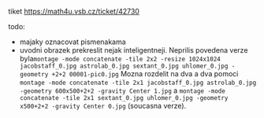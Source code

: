 tiket <https://math4u.vsb.cz/ticket/42730>

todo: 

- majaky oznacovat pismenakama
- uvodni obrazek prekreslit nejak inteligentneji. Neprilis povedena verze byla`montage -mode concatenate -tile 2x2 -resize 1024x1024 jacobstaff_0.jpg astrolab_0.jpg sextant_0.jpg uhlomer_0.jpg -geometry +2+2 00001-pic0.jpg` Mozna rozdelit na dva a dva pomoci `montage -mode concatenate -tile 2x1 jacobstaff_0.jpg astrolab_0.jpg -geometry 600x500+2+2 -gravity Center 1.jpg` a `montage -mode concatenate -tile 2x1 sextant_0.jpg uhlomer_0.jpg -geometry x500+2+2 -gravity Center 0.jpg` (soucasna verze).
